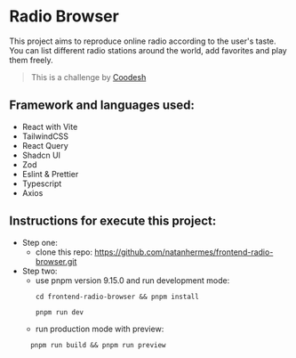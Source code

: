 # Radio Browser

This project aims to reproduce online radio according to the user's taste. You can list different radio stations around the world, add favorites and play them freely.

> This is a challenge by [Coodesh](https://coodesh.com/)

## Framework and languages used:

- React with Vite
- TailwindCSS
- React Query
- Shadcn UI
- Zod
- Eslint & Prettier
- Typescript
- Axios


## Instructions for execute this project:

- Step one:
  - clone this repo: https://github.com/natanhermes/frontend-radio-browser.git
- Step two:
  - use pnpm version 9.15.0 and run development mode: 
    ```shell
    cd frontend-radio-browser && pnpm install
    ```
    ```shell
    pnpm run dev
    ```
  - run production mode with preview:
  ```shell
    pnpm run build && pnpm run preview
    ```